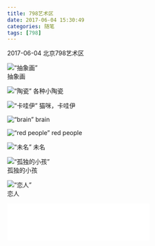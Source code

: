 ```yaml
---
title: 798艺术区
date: 2017-06-04 15:30:49
categories: 随笔
tags: [798]
---
```


2017-06-04 北京798艺术区

![“抽象画”](http://o8cfktdb3.bkt.clouddn.com/line.jpeg)  
抽象画
<!--more-->

![“陶瓷”](http://o8cfktdb3.bkt.clouddn.com/chinese.jpeg)
各种小陶瓷

![“卡哇伊”](http://o8cfktdb3.bkt.clouddn.com/cat.jpeg) 
猫咪，卡哇伊

![“brain”](http://o8cfktdb3.bkt.clouddn.com/brain.jpeg) 
brain

![“red people”](http://o8cfktdb3.bkt.clouddn.com/redpeople.jpeg)
red people

![“未名”](http://o8cfktdb3.bkt.clouddn.com/unknown.jpeg) 
未名

![“孤独的小孩”](http://o8cfktdb3.bkt.clouddn.com/child.jpeg)  
孤独的小孩

![“恋人”](http://o8cfktdb3.bkt.clouddn.com/lover.jpeg)  
恋人

<iframe frameborder="no" border="0" marginwidth="0" marginheight="0" width=330 height=86 src="//music.163.com/outchain/player?type=2&id=28476557&auto=1&height=66"></iframe>
